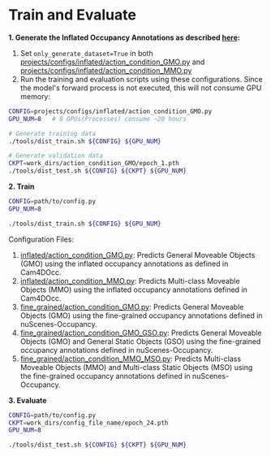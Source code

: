 # Train and Evaluate

**1. Generate the Inflated Occupancy Annotations as described [here](https://github.com/yuyang-cloud/Drive-OccWorld/blob/c508199c69d6d14e4618f22ad16e2ddb91606b8a/DOCS/DATASET.MD?plain=1#L49):**

1) Set ```only_generate_dataset=True``` in both [projects/configs/inflated/action_condition_GMO.py](../projects/configs/inflated/action_condition_GMO.py) and [projects/configs/inflated/action_condition_MMO.py](../projects/configs/inflated/action_condition_MMO.py)
2) Run the training and evaluation scripts using these configurations. Since the model's forward process is not executed, this will not consume GPU memory:
```bash
CONFIG=projects/configs/inflated/action_condition_GMO.py
GPU_NUM=8   # 8 GPUs(Processes) consume ~20 hours

# Generate training data
./tools/dist_train.sh ${CONFIG} ${GPU_NUM}

# Generate validation data
CKPT=work_dirs/action_condition_GMO/epoch_1.pth
./tools/dist_test.sh ${CONFIG} ${CKPT} ${GPU_NUM}
```


**2. Train**

```bash
CONFIG=path/to/config.py
GPU_NUM=8

./tools/dist_train.sh ${CONFIG} ${GPU_NUM}
```

Configuration Files:
1) [inflated/action_condition_GMO.py](../projects/configs/inflated/action_condition_GMO.py): Predicts General Moveable Objects (GMO) using the inflated occupancy annotations as defined in Cam4DOcc.
2) [inflated/action_condition_MMO.py](../projects/configs/inflated/action_condition_MMO.py): Predicts Multi-class Moveable Objects (MMO) using the inflated occupancy annotations defined in Cam4DOcc.
3) [fine_grained/action_condition_GMO.py](../projects/configs/fine_grained/action_condition_GMO.py): Predicts General Moveable Objects (GMO) using the fine-grained occupancy annotations defined in nuScenes-Occupancy.
4) [fine_grained/action_condition_GMO_GSO.py](../projects/configs/fine_grained/action_condition_GMO_GSO.py): Predicts General Moveable Objects (GMO) and General Static Objects (GSO) using the fine-grained occupancy annotations defined in nuScenes-Occupancy.
5) [fine_grained/action_condition_MMO_MSO.py](../projects/configs/fine_grained/action_condition_MMO_MSO.py): Predicts Multi-class Moveable Objects (MMO) and Multi-class Static Objects (MSO) using the fine-grained occupancy annotations defined in nuScenes-Occupancy.


**3. Evaluate**

```bash
CONFIG=path/to/config.py
CKPT=work_dirs/config_file_name/epoch_24.pth
GPU_NUM=8

./tools/dist_test.sh ${CONFIG} ${CKPT} ${GPU_NUM}
```